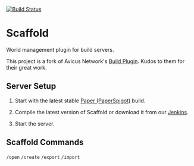 [![Build Status](https://jenkins.bennydoesstuff.me/buildStatus/icon?job=Scaffold)](https://jenkins.bennydoesstuff.me/job/Scaffold)

# Scaffold
World management plugin for build servers.

This project is a fork of Avicus Network's [Build Plugin](https://github.com/Avicus/Scaffold). Kudos to them for their great work.

## Server Setup

1. Start with the latest stable [Paper (PaperSpigot)](https://papermc.io/ci/job/Paper/) build.

2. Compile the latest version of Scaffold or download it from our [Jenkins](https://jenkins.bennydoesstuff.me/job/Scaffold/).

3. Start the server.


## Scaffold Commands

``/open``
``/create``
``/export``
``/import``
